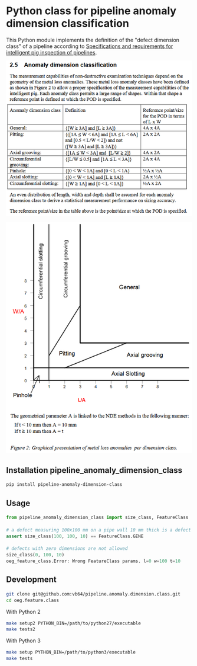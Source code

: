 # Python class for pipeline anomaly dimension classification

This Python module implements the definition of the "defect dimension class" of a pipeline according to [Specifications and requirements for intelligent pig inspection of pipelines](https://www.researchgate.net/figure/a-Graphical-presentation-of-surface-dimensions-of-metal-loss-anomalies-per-dimension_fig1_370191037).

![Anomaly dimension classification](img/class_table.PNG)

![Graphical presentation of metal loss anomalies per dimension class](img/class_chart.PNG)

## Installation pipeline_anomaly_dimension_class

```bash
pip install pipeline-anomaly-dimension-class
```

## Usage

```python
from pipeline_anomaly_dimension_class import size_class, FeatureClass

# a defect measuring 100x100 mm on a pipe wall 10 mm thick is a defect of the "GENE" class
assert size_class(100, 100, 10) == FeatureClass.GENE

# defects with zero dimensions are not allowed
size_class(0, 100, 10)
oeg_feature_class.Error: Wrong FeatureClass params. l=0 w=100 t=10

```

## Development

```bash
git clone git@github.com:vb64/pipeline.anomaly.dimension.class.git
cd oeg.feature.class
```

With Python 2
```bash
make setup2 PYTHON_BIN=/path/to/python27/executable
make tests2
```

With Python 3
```bash
make setup PYTHON_BIN=/path/to/python3/executable
make tests
```
